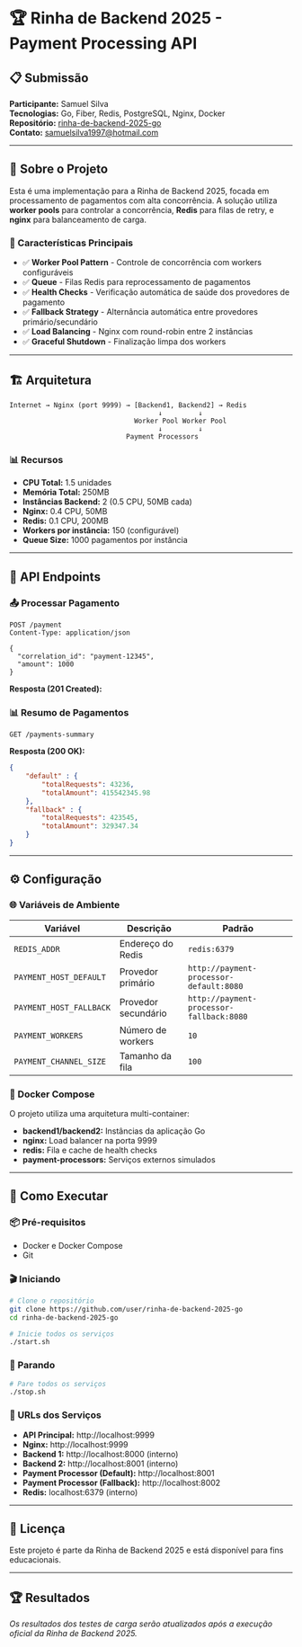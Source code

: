 # 🏆 Rinha de Backend 2025 - Payment Processing API

## 📋 Submissão

**Participante:** Samuel Silva  
**Tecnologias:** Go, Fiber, Redis, PostgreSQL, Nginx, Docker  
**Repositório:** [rinha-de-backend-2025-go](https://github.com/user/rinha-de-backend-2025-go)  
**Contato:** samuelsilva1997@hotmail.com  

---

## 🚀 Sobre o Projeto

Esta é uma implementação para a Rinha de Backend 2025, focada em processamento de pagamentos com alta concorrência. A solução utiliza **worker pools** para controlar a concorrência, **Redis** para filas de retry, e **nginx** para balanceamento de carga.

### 🎯 Características Principais

- ✅ **Worker Pool Pattern** - Controle de concorrência com workers configuráveis
- ✅ **Queue** - Filas Redis para reprocessamento de pagamentos
- ✅ **Health Checks** - Verificação automática de saúde dos provedores de pagamento
- ✅ **Fallback Strategy** - Alternância automática entre provedores primário/secundário
- ✅ **Load Balancing** - Nginx com round-robin entre 2 instâncias
- ✅ **Graceful Shutdown** - Finalização limpa dos workers

---

## 🏗️ Arquitetura

```
Internet → Nginx (port 9999) → [Backend1, Backend2] → Redis
                                     ↓         ↓
                               Worker Pool Worker Pool
                                     ↓         ↓
                             Payment Processors
```

### 📊 Recursos

- **CPU Total:** 1.5 unidades
- **Memória Total:** 250MB
- **Instâncias Backend:** 2 (0.5 CPU, 50MB cada)
- **Nginx:** 0.4 CPU, 50MB
- **Redis:** 0.1 CPU, 200MB
- **Workers por instância:** 150 (configurável)
- **Queue Size:** 1000 pagamentos por instância

---

## 🔧 API Endpoints

### 📤 Processar Pagamento
```http
POST /payment
Content-Type: application/json

{
  "correlation_id": "payment-12345",
  "amount": 1000
}
```

**Resposta (201 Created):**
### 📊 Resumo de Pagamentos
```http
GET /payments-summary
```

**Resposta (200 OK):**
```json
{
    "default" : {
        "totalRequests": 43236,
        "totalAmount": 415542345.98
    },
    "fallback" : {
        "totalRequests": 423545,
        "totalAmount": 329347.34
    }
}
```

---

## ⚙️ Configuração

### 🌐 Variáveis de Ambiente

| Variável | Descrição | Padrão |
|----------|-----------|---------|
| `REDIS_ADDR` | Endereço do Redis | `redis:6379` |
| `PAYMENT_HOST_DEFAULT` | Provedor primário | `http://payment-processor-default:8080` |
| `PAYMENT_HOST_FALLBACK` | Provedor secundário | `http://payment-processor-fallback:8080` |
| `PAYMENT_WORKERS` | Número de workers | `10` |
| `PAYMENT_CHANNEL_SIZE` | Tamanho da fila | `100` |

### 🐳 Docker Compose

O projeto utiliza uma arquitetura multi-container:

- **backend1/backend2:** Instâncias da aplicação Go
- **nginx:** Load balancer na porta 9999
- **redis:** Fila e cache de health checks
- **payment-processors:** Serviços externos simulados

---

## 🚀 Como Executar

### 📦 Pré-requisitos
- Docker e Docker Compose
- Git

### 🎬 Iniciando

```bash
# Clone o repositório
git clone https://github.com/user/rinha-de-backend-2025-go
cd rinha-de-backend-2025-go

# Inicie todos os serviços
./start.sh
```

### 🛑 Parando

```bash
# Pare todos os serviços
./stop.sh
```

### 🔗 URLs dos Serviços

- **API Principal:** http://localhost:9999
- **Nginx:** http://localhost:9999
- **Backend 1:** http://localhost:8000 (interno)
- **Backend 2:** http://localhost:8001 (interno)
- **Payment Processor (Default):** http://localhost:8001
- **Payment Processor (Fallback):** http://localhost:8002
- **Redis:** localhost:6379 (interno)

---

## 📄 Licença

Este projeto é parte da Rinha de Backend 2025 e está disponível para fins educacionais.

---

## 🏆 Resultados

*Os resultados dos testes de carga serão atualizados após a execução oficial da Rinha de Backend 2025.*
